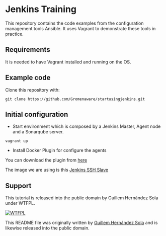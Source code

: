 # Jenkins Training

This repository contains the code examples from the configuration management tools Ansible. It uses Vagrant to demonstrate these tools in practice.

## Requirements

It is needed to have Vagrant installed and running on the OS.

## Example code

Clone this repository with:

```shell
git clone https://github.com/Gromenaware/startusingjenkins.git
```

## Initial configuration

* Start environment which is composed by a Jenkins Master, Agent node and a Sonarqube server.

```shell
vagrant up 
```

* Install Docker Plugin for configure the agents

You can download the plugin from [here](https://wiki.jenkins.io/display/JENKINS/Docker+Plugin)

The image we are using is this [Jenkins SSH Slave](https://hub.docker.com/r/jenkins/ssh-slave/)

## Support

This tutorial is released into the public domain by Guillem Hernández Sola under WTFPL.

[![WTFPL](http://www.wtfpl.net/wp-content/uploads/2012/12/wtfpl-badge-1.png)](http://www.wtfpl.net/)

This README file was originally written by [Guillem Hernández Sola](https://www.linkedin.com/in/guillemhs/) and is likewise released into the public domain.